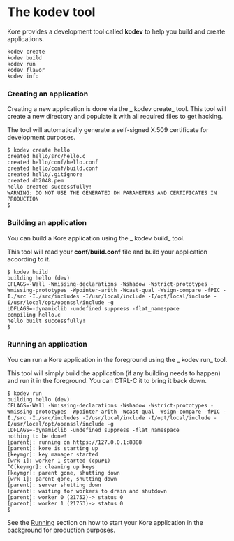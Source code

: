 # The kodev tool

Kore provides a development tool called **kodev** to help you build and create applications.

```
kodev create
kodev build
kodev run
kodev flavor
kodev info
```

### Creating an application

Creating a new application is done via the _ kodev create_ tool. This tool will create a new directory and populate it with all required files to get hacking.

The tool will automatically generate a self-signed X.509 certificate for development purposes.

```
$ kodev create hello
created hello/src/hello.c
created hello/conf/hello.conf
created hello/conf/build.conf
created hello/.gitignore
created dh2048.pem
hello created successfully!
WARNING: DO NOT USE THE GENERATED DH PARAMETERS AND CERTIFICATES IN PRODUCTION
$
```

### Building an application

You can build a Kore application using the _ kodev build_ tool.

This tool will read your **conf/build.conf** file and build your application according to it.

```
$ kodev build
building hello (dev)
CFLAGS=-Wall -Wmissing-declarations -Wshadow -Wstrict-prototypes -Wmissing-prototypes -Wpointer-arith -Wcast-qual -Wsign-compare -fPIC -I./src -I./src/includes -I/usr/local/include -I/opt/local/include -I/usr/local/opt/openssl/include -g
LDFLAGS=-dynamiclib -undefined suppress -flat_namespace
compiling hello.c
hello built successfully!
$
```

### Running an application

You can run a Kore application in the foreground using the _ kodev run_ tool.

This tool will simply build the application \(if any building needs to happen\) and run it in the foreground. You can CTRL-C it to bring it back down.

```
$ kodev run
building hello (dev)
CFLAGS=-Wall -Wmissing-declarations -Wshadow -Wstrict-prototypes -Wmissing-prototypes -Wpointer-arith -Wcast-qual -Wsign-compare -fPIC -I./src -I./src/includes -I/usr/local/include -I/opt/local/include -I/usr/local/opt/openssl/include -g
LDFLAGS=-dynamiclib -undefined suppress -flat_namespace
nothing to be done!
[parent]: running on https://127.0.0.1:8888
[parent]: kore is starting up
[keymgr]: key manager started
[wrk 1]: worker 1 started (cpu#1)
^C[keymgr]: cleaning up keys
[keymgr]: parent gone, shutting down
[wrk 1]: parent gone, shutting down
[parent]: server shutting down
[parent]: waiting for workers to drain and shutdown
[parent]: worker 0 (21752)-> status 0
[parent]: worker 1 (21753)-> status 0
$
```

See the [Running](/applications/running.md) section on how to start your Kore application in the background for production purposes.

